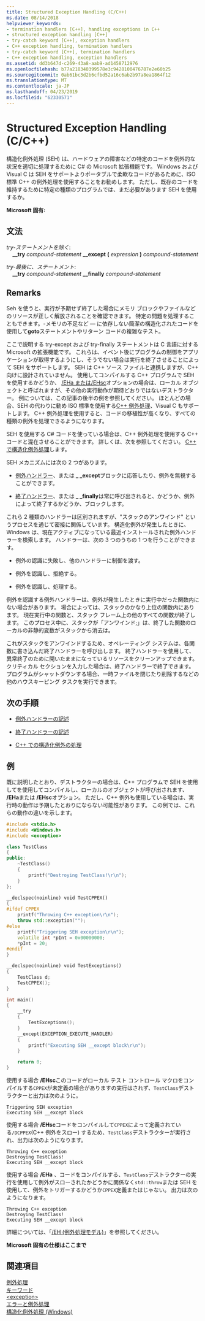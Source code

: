 ```yaml
---
title: Structured Exception Handling (C/C++)
ms.date: 08/14/2018
helpviewer_keywords:
- termination handlers [C++], handling exceptions in C++
- structured exception handling [C++]
- try-catch keyword [C++], exception handlers
- C++ exception handling, termination handlers
- try-catch keyword [C++], termination handlers
- C++ exception handling, exception handlers
ms.assetid: dd3b647d-c269-43a8-aab9-ad1458712976
ms.openlocfilehash: b77a218340399578e3c9428100476787e2e60b25
ms.sourcegitcommit: 0ab61bc3d2b6cfbd52a16c6ab2b97a8ea1864f12
ms.translationtype: MT
ms.contentlocale: ja-JP
ms.lasthandoff: 04/23/2019
ms.locfileid: "62330571"
---
```

# <a name="structured-exception-handling-cc"></a>Structured Exception Handling (C/C++)

構造化例外処理 (SEH) は、ハードウェアの障害などの特定のコードを例外的な状況を適切に処理するために C# の Microsoft 拡張機能です。 Windows および Visual C は SEH をサポートよりポータブルで柔軟なコードがあるために、ISO 標準 C++ の例外処理を使用することをお勧めします。 ただし、既存のコードを維持するために特定の種類のプログラムでは、まだ必要があります SEH を使用するか。

**Microsoft 固有:**

## <a name="grammar"></a>文法

*try-ステートメントを除く*:<br/>
&nbsp;&nbsp;&nbsp;&nbsp;**__try** *compound-statement* **__except** **(** *expression* **)** *compound-statement*

*try-最後に、ステートメント*:<br/>
&nbsp;&nbsp;&nbsp;&nbsp;**__try** *compound-statement* **__finally** *compound-statement*

## <a name="remarks"></a>Remarks

Seh を使うと、実行が予期せず終了した場合にメモリ ブロックやファイルなどのリソースが正しく解放されることを確認できます。 特定の問題を処理することもできます。-メモリの不足など — に依存しない簡潔の構造化されたコードを使用して**goto**ステートメントやリターン コードの複雑なテスト。

ここで説明する try-except および try-finally ステートメントは C 言語に対する Microsoft の拡張機能です。 これらは、イベント後にプログラムの制御をアプリケーションが取得するようにし、そうでない場合は実行を終了させることによって SEH をサポートします。 SEH は C++ ソース ファイルと連携しますが、C++ 向けに設計されていません。 使用してコンパイルする C++ プログラムで SEH を使用するかどうか、 [/EHa または/EHsc](../build/reference/eh-exception-handling-model.md)オプションの場合は、ローカル オブジェクトと呼ばれますが、その他の実行動作が期待どおりではないデストラクター。 例については、この記事の後半の例を参照してください。 ほとんどの場合、SEH の代わりに勧め ISO 標準を使用する[C++ 例外処理](../cpp/try-throw-and-catch-statements-cpp.md)、Visual C もサポートします。 C++ 例外処理を使用すると、コードの移植性が高くなり、すべての種類の例外を処理できるようになります。

SEH を使用する C# コードを使っている場合は、C++ 例外処理を使用する C++ コードと混在させることができます。 詳しくは、次を参照してください。 [C++ で構造化例外処理](../cpp/exception-handling-differences.md)します。

SEH メカニズムには次の 2 つがあります。

- [例外ハンドラー](../cpp/writing-an-exception-handler.md)、または **_ _except**ブロックに応答したり、例外を無視することができます。

- [終了ハンドラー](../cpp/writing-a-termination-handler.md)、または **_ _finally**は常に呼び出されると、かどうか、例外によって終了するかどうか、ブロックします。

これら 2 種類のハンドラーは区別されますが、"スタックのアンワインド" というプロセスを通じて密接に関係しています。 構造化例外が発生したときに、Windows は、現在アクティブになっている最近インストールされた例外ハンドラーを検索します。 ハンドラーは、次の 3 つのうちの 1 つを行うことができます。

- 例外の認識に失敗し、他のハンドラーに制御を渡す。

- 例外を認識し、拒絶する。

- 例外を認識し、処理する。

例外を認識する例外ハンドラーは、例外が発生したときに実行中だった関数内にない場合があります。 場合によっては、スタックのかなり上位の関数内にあります。 現在実行中の関数と、スタック フレーム上の他のすべての関数が終了します。 このプロセス中に、スタックが「アンワインド;」は、終了した関数のローカルの非静的変数がスタックから消去は。

これがスタックをアンワインドするため、オペレーティング システムは、各関数に書き込んだ終了ハンドラーを呼び出します。 終了ハンドラーを使用して、異常終了のために開いたままになっているリソースをクリーンアップできます。 クリティカル セクションを入力した場合は、終了ハンドラーで終了できます。 プログラムがシャットダウンする場合、一時ファイルを閉じたり削除するなどの他のハウスキーピング タスクを実行できます。

## <a name="next-steps"></a>次の手順

- [例外ハンドラーの記述](../cpp/writing-an-exception-handler.md)

- [終了ハンドラーの記述](../cpp/writing-a-termination-handler.md)

- [C++ での構造化例外の処理](../cpp/exception-handling-differences.md)

## <a name="example"></a>例

既に説明したとおり、デストラクターの場合は、C++ プログラムで SEH を使用してを使用してコンパイルし、ローカルのオブジェクトが呼び出されます、 **/EHa**または **/EHsc**オプション。 ただし、C++ 例外も使用している場合は、実行時の動作は予期したとおりにならない可能性があります。 この例では、これらの動作の違いを示します。

```cpp
#include <stdio.h>
#include <Windows.h>
#include <exception>

class TestClass
{
public:
    ~TestClass()
    {
        printf("Destroying TestClass!\r\n");
    }
};

__declspec(noinline) void TestCPPEX()
{
#ifdef CPPEX
    printf("Throwing C++ exception\r\n");
    throw std::exception("");
#else
    printf("Triggering SEH exception\r\n");
    volatile int *pInt = 0x00000000;
    *pInt = 20;
#endif
}

__declspec(noinline) void TestExceptions()
{
    TestClass d;
    TestCPPEX();
}

int main()
{
    __try
    {
        TestExceptions();
    }
    __except(EXCEPTION_EXECUTE_HANDLER)
    {
        printf("Executing SEH __except block\r\n");
    }

    return 0;
}
```

使用する場合 **/EHsc**このコードがローカル テスト コントロール マクロをコンパイルする`CPPEX`が未定義の場合がありますの実行はされず、`TestClass`デストラクターと出力は次のように。

```Output
Triggering SEH exception
Executing SEH __except block
```

使用する場合 **/EHsc**コードをコンパイルして`CPPEX`によって定義されている`/DCPPEX`(C++ 例外をスロー) するため、`TestClass`デストラクターが実行され、出力は次のようになります。

```Output
Throwing C++ exception
Destroying TestClass!
Executing SEH __except block
```

使用する場合 **/EHa** 、コードをコンパイルする、`TestClass`デストラクターの実行を使用して例外がスローされたかどうかに関係なく`std::throw`または SEH を使用して、例外をトリガーするかどうか`CPPEX`定義またはじゃない。 出力は次のようになります。

```Output
Throwing C++ exception
Destroying TestClass!
Executing SEH __except block
```

詳細については、「[/EH (例外処理モデル)](../build/reference/eh-exception-handling-model.md)」を参照してください。

**Microsoft 固有の仕様はここまで**

## <a name="see-also"></a>関連項目

[例外処理](../cpp/exception-handling-in-visual-cpp.md)<br/>
[キーワード](../cpp/keywords-cpp.md)<br/>
[\<exception>](../standard-library/exception.md)<br/>
[エラーと例外処理](../cpp/errors-and-exception-handling-modern-cpp.md)<br/>
[構造化例外処理 (Windows)](https://msdn.microsoft.com/library/windows/desktop/ms680657.aspx)

